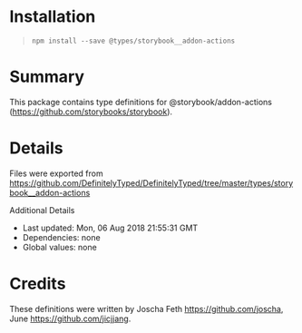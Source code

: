 # Installation
> `npm install --save @types/storybook__addon-actions`

# Summary
This package contains type definitions for @storybook/addon-actions (https://github.com/storybooks/storybook).

# Details
Files were exported from https://github.com/DefinitelyTyped/DefinitelyTyped/tree/master/types/storybook__addon-actions

Additional Details
 * Last updated: Mon, 06 Aug 2018 21:55:31 GMT
 * Dependencies: none
 * Global values: none

# Credits
These definitions were written by Joscha Feth <https://github.com/joscha>, June <https://github.com/jicjjang>.
